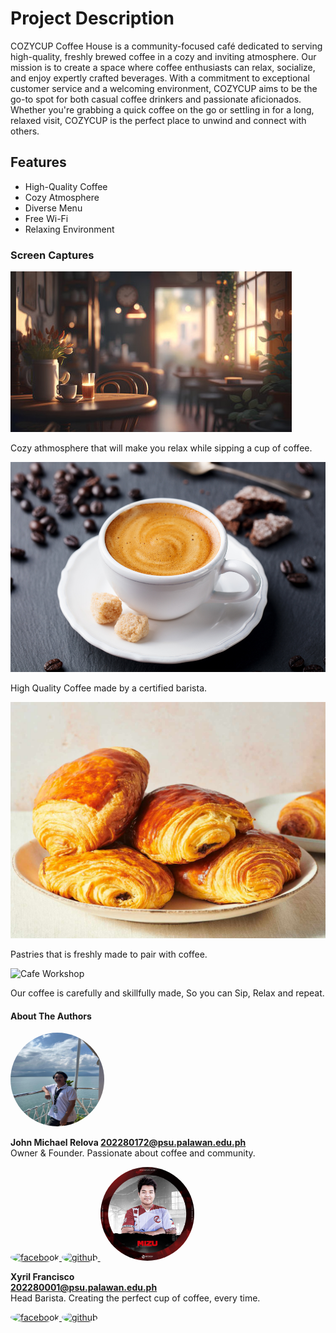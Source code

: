 # Project Description
COZYCUP Coffee House is a community-focused café dedicated to serving high-quality, freshly brewed coffee in a cozy and inviting atmosphere. Our mission is to create a space where coffee enthusiasts can relax, socialize, and enjoy expertly crafted beverages. With a commitment to exceptional customer service and a welcoming environment, COZYCUP aims to be the go-to spot for both casual coffee drinkers and passionate aficionados. Whether you're grabbing a quick coffee on the go or settling in for a long, relaxed visit, COZYCUP is the perfect place to unwind and connect with others.  

## Features
* High-Quality Coffee  
* Cozy Atmosphere  
* Diverse Menu  
* Free Wi-Fi  
* Relaxing Environment  

### Screen Captures
![Cafe Interior](/interior.jpg "See Our Cafe Looks")
  
Cozy athmosphere that will make you relax while sipping a cup of coffee.  
   
![Cafe Espresso](/espresso.jpg "See Our Espresso")

High Quality Coffee made by a certified barista.  

![Cafe Croissant](/croissant.jpg "See Our Croissant")
  
Pastries that is freshly made to pair with coffee.  
  
![Cafe Workshop](/mission.png "See How We Make Coffee")

Our coffee is carefully and skillfully made, So you can Sip, Relax and repeat.  

#### About The Authors
<img src="owner.png" alt="owner" width = "150" height = "150" style ="border-radius: 50%;">    

**John Michael Relova
202280172@psu.palawan.edu.ph**  
Owner & Founder. Passionate about coffee and community.

<a href="https://www.facebook.com/johnmichael.relova">
  <img src="https://github.com/gauravghongde/social-icons/blob/master/PNG/Color/Facebook.png" alt="facebook" width = "30" style ="border-radius: 50%;">
</a>
<a href="https://github.com/Relova-John">
  <img src="https://github.com/gauravghongde/social-icons/blob/master/PNG/Black/Github_black.png" alt="github" width = "30" style ="border-radius: 50%;">   
</a>

<img src="barista.jpg" alt="barista" width = "150" style ="border-radius: 50%;"> 

**Xyril Francisco  
202280001@psu.palawan.edu.ph**  
Head Barista. Creating the perfect cup of coffee, every time.  

<a href="https://www.facebook.com/xyril.francisco.1">
  <img src="https://github.com/gauravghongde/social-icons/blob/master/PNG/Color/Facebook.png" alt="facebook" width = "30" style ="border-radius: 50%;">
</a>
<a href="https://github.com/xyrilplayz">
  <img src="https://github.com/gauravghongde/social-icons/blob/master/PNG/Black/Github_black.png" alt="github" width = "30" style ="border-radius: 50%;">   
</a>
